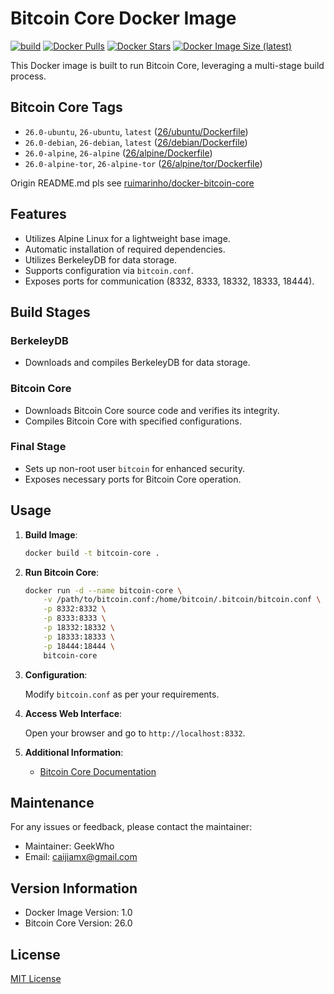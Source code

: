 
# Bitcoin Core Docker Image
[![build](https://github.com/geekwho-eth/docker-bitcoin-core/actions/workflows/build.yaml/badge.svg)](https://github.com/geekwho-eth/docker-bitcoin-core/actions/workflows/build.yaml)
[![Docker Pulls](https://img.shields.io/docker/pulls/caijiamx/bitcoin-core.svg)](https://hub.docker.com/r/caijiamx/bitcoin-core)
[![Docker Stars](https://img.shields.io/docker/stars/caijiamx/bitcoin-core.svg)](https://hub.docker.com/r/caijiamx/bitcoin-core)
[![Docker Image Size (latest)](https://img.shields.io/docker/image-size/caijiamx/bitcoin-core/latest.svg)](https://hub.docker.com/r/caijiamx/bitcoin-core)

This Docker image is built to run Bitcoin Core, leveraging a multi-stage build process.

## Bitcoin Core Tags

- `26.0-ubuntu`, `26-ubuntu`, `latest` ([26/ubuntu/Dockerfile](https://github.com/geekwho-eth/docker-bitcoin-core/blob/master/26/ubuntu/Dockerfile))
- `26.0-debian`, `26-debian`, `latest` ([26/debian/Dockerfile](https://github.com/geekwho-eth/docker-bitcoin-core/blob/master/26/debian/Dockerfile))
- `26.0-alpine`, `26-alpine` ([26/alpine/Dockerfile](https://github.com/geekwho-eth/docker-bitcoin-core/blob/master/26/alpine/Dockerfile))
- `26.0-alpine-tor`, `26-alpine-tor` ([26/alpine/tor/Dockerfile](https://github.com/geekwho-eth/docker-bitcoin-core/blob/master/26/alpine/tor/Dockerfile))

Origin README.md pls see [ruimarinho/docker-bitcoin-core](https://github.com/ruimarinho/docker-bitcoin-core/blob/master/README.md)

## Features

- Utilizes Alpine Linux for a lightweight base image.
- Automatic installation of required dependencies.
- Utilizes BerkeleyDB for data storage.
- Supports configuration via `bitcoin.conf`.
- Exposes ports for communication (8332, 8333, 18332, 18333, 18444).

## Build Stages

### BerkeleyDB

- Downloads and compiles BerkeleyDB for data storage.

### Bitcoin Core

- Downloads Bitcoin Core source code and verifies its integrity.
- Compiles Bitcoin Core with specified configurations.

### Final Stage

- Sets up non-root user `bitcoin` for enhanced security.
- Exposes necessary ports for Bitcoin Core operation.

## Usage

1. **Build Image**:

   ```bash
   docker build -t bitcoin-core .
   ```

2. **Run Bitcoin Core**:

   ```bash
   docker run -d --name bitcoin-core \
       -v /path/to/bitcoin.conf:/home/bitcoin/.bitcoin/bitcoin.conf \
       -p 8332:8332 \
       -p 8333:8333 \
       -p 18332:18332 \
       -p 18333:18333 \
       -p 18444:18444 \
       bitcoin-core
   ```

3. **Configuration**:

   Modify `bitcoin.conf` as per your requirements.

4. **Access Web Interface**:

   Open your browser and go to `http://localhost:8332`.

5. **Additional Information**:

   - [Bitcoin Core Documentation](https://bitcoin.org/en/bitcoin-core/)

## Maintenance

For any issues or feedback, please contact the maintainer:

- Maintainer: GeekWho
- Email: caijiamx@gmail.com

## Version Information

- Docker Image Version: 1.0
- Bitcoin Core Version: 26.0

## License

[MIT License](../LICENSE)
